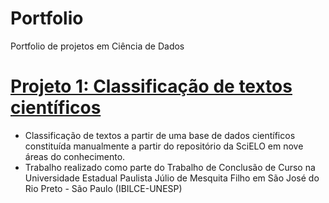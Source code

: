 # Portfolio
Portfolio de projetos em Ciência de Dados

# [Projeto 1: Classificação de textos científicos](https://github.com/Gabrielrucker/Final-Project)
* Classificação de textos a partir de uma base de dados científicos constituída manualmente a partir do repositório da SciELO em nove áreas do conhecimento.
* Trabalho realizado como parte do Trabalho de Conclusão de Curso na Universidade Estadual Paulista Júlio de Mesquita Filho em São José do Rio Preto - São Paulo (IBILCE-UNESP)
